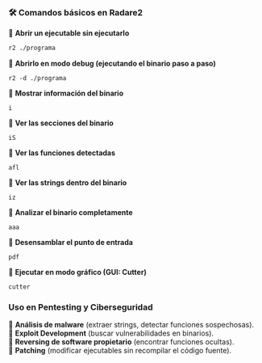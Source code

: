 ### **🛠️ Comandos básicos en Radare2**

📌 **Abrir un ejecutable sin ejecutarlo**

```bash
r2 ./programa
```

📌 **Abrirlo en modo debug (ejecutando el binario paso a paso)**

```
r2 -d ./programa
```


📌 **Mostrar información del binario**

```
i
```

📌 **Ver las secciones del binario**

```
iS
```

📌 **Ver las funciones detectadas**

```
afl
```

📌 **Ver las strings dentro del binario**

```
iz
```

📌 **Analizar el binario completamente**

```
aaa
```

📌 **Desensamblar el punto de entrada**

```
pdf
```

📌 **Ejecutar en modo gráfico (GUI: Cutter)**

```
cutter
```

### **Uso en Pentesting y Ciberseguridad**

🔹 **Análisis de malware** (extraer strings, detectar funciones sospechosas).  
🔹 **Exploit Development** (buscar vulnerabilidades en binarios).  
🔹 **Reversing de software propietario** (encontrar funciones ocultas).  
🔹 **Patching** (modificar ejecutables sin recompilar el código fuente).